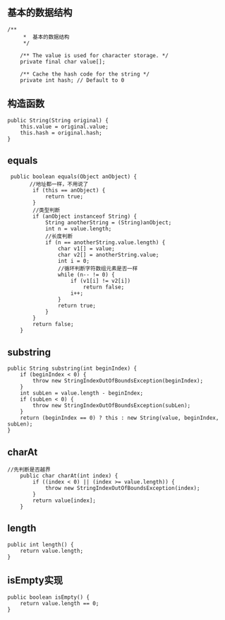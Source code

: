 ﻿## 基本的数据结构

    /**
    	 *  基本的数据结构
    	 */
    	
        /** The value is used for character storage. */
        private final char value[];
    
        /** Cache the hash code for the string */
        private int hash; // Default to 0
        
## 构造函数

    public String(String original) {
        this.value = original.value;
        this.hash = original.hash;
    }
## equals

     public boolean equals(Object anObject) {
           //地址都一样，不用说了
            if (this == anObject) {
                return true;
            }
            //类型判断
            if (anObject instanceof String) {
                String anotherString = (String)anObject;
                int n = value.length;
                //长度判断
                if (n == anotherString.value.length) {
                    char v1[] = value;
                    char v2[] = anotherString.value;
                    int i = 0;
                    //循环判断字符数组元素是否一样
                    while (n-- != 0) {
                        if (v1[i] != v2[i])
                            return false;
                        i++;
                    }
                    return true;
                }
            }
            return false;
        }

## substring

    public String substring(int beginIndex) {
        if (beginIndex < 0) {
            throw new StringIndexOutOfBoundsException(beginIndex);
        }
        int subLen = value.length - beginIndex;
        if (subLen < 0) {
            throw new StringIndexOutOfBoundsException(subLen);
        }
        return (beginIndex == 0) ? this : new String(value, beginIndex, subLen);
    }

## charAt

    //先判断是否越界
        public char charAt(int index) {
            if ((index < 0) || (index >= value.length)) {
                throw new StringIndexOutOfBoundsException(index);
            }
            return value[index];
        }

## length
    public int length() {
        return value.length;
    }
    
  ## isEmpty实现
    public boolean isEmpty() {
        return value.length == 0;
    }
